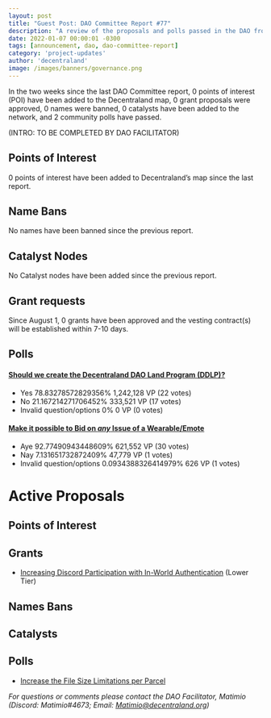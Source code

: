 ```yaml
---
layout: post
title: "Guest Post: DAO Committee Report #77"
description: "A review of the proposals and polls passed in the DAO from August 1 through August 15".
date: 2022-01-07 00:00:01 -0300
tags: [announcement, dao, dao-committee-report]
category: 'project-updates'
author: 'decentraland'
image: /images/banners/governance.png
---
```


In the two weeks since the last DAO Committee report, 0 points of interest (POI) have been added to the Decentraland map, 0 grant proposals were approved, 0 names were banned, 0 catalysts have been added to the network, and 2 community polls have passed.

(INTRO: TO BE COMPLETED BY DAO FACILITATOR)

## Points of Interest
0 points of interest have been added to Decentraland’s map since the last report.


## Name Bans

No names have been banned since the previous report.

## Catalyst Nodes
No Catalyst nodes have been added since the previous report.


## Grant requests
Since August 1, 0 grants have been approved and the vesting contract(s) will be established within 7-10 days.


## Polls

#### [Should we create the Decentraland DAO Land Program (DDLP)?](https://governance.decentraland.org/proposal/?id=991e1a5b-8907-4ca7-a10a-cd41abe62092)

* Yes 78.83278572829356% 1,242,128 VP (22 votes)
* No 21.167214271706452% 333,521 VP (17 votes)
* Invalid question/options 0% 0 VP (0 votes)


#### [Make it possible to Bid on _any_ Issue of a Wearable/Emote](https://governance.decentraland.org/proposal/?id=a77e25ce-3ee3-449c-9855-662caaad70f5)

* Aye 92.77490943448609% 621,552 VP (30 votes)
* Nay 7.131651732872409% 47,779 VP (1 votes)
* Invalid question/options 0.0934388326414979% 626 VP (1 votes)



# Active Proposals

## Points of Interest


## Grants

* [Increasing Discord Participation with In-World Authentication](https://governance.decentraland.org/proposal/?id=099bfb59-afd9-4ab9-ac72-246325233b44) (Lower Tier)

## Names Bans


## Catalysts


## Polls

* [Increase the File Size Limitations per Parcel](https://governance.decentraland.org/proposal/?id=b62339ab-8f59-4cb8-9f60-bdb569967c6f)

*For questions or comments please contact the DAO Facilitator, Matimio (Discord: Matimio#4673; Email: [Matimio@decentraland.org](mailto:Matimio@decentraland.org))*